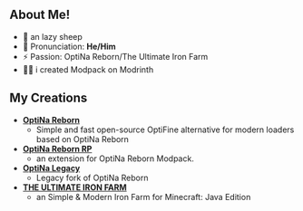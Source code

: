 ## About Me!
- 🐑 an lazy sheep 
- 🧑 Pronunciation: **He/Him** 
- ⚡ Passion: OptiNa Reborn/The Ultimate Iron Farm
- 👨‍🎨 i created Modpack on Modrinth

## My Creations
- **[OptiNa Reborn](https://modrinth.com/modpack/optina-reborn)**
    - Simple and fast open-source OptiFine alternative for modern loaders based on OptiNa Reborn
- **[OptiNa Reborn RP](https://modrinth.com/modpack/optina-reborn-rp)**
    - an extension for OptiNa Reborn Modpack.
- **[OptiNa Legacy](https://modrinth.com/modpack/optina-fabric)**
    - Legacy fork of OptiNa Reborn
- **[THE ULTIMATE IRON FARM](https://www.planetminecraft.com/project/iron-farm-5845479/)**
    - an Simple & Modern Iron Farm for Minecraft: Java Edition
